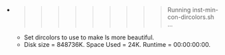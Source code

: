 * >>>>>>>>> Running inst-min-con-dircolors.sh ...
  * Set dircolors to use  to make ls more beautiful.
  * Disk size = 848736K. Space Used = 24K. Runtime = 00:00:00:00.
